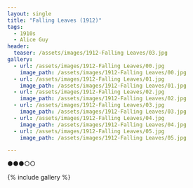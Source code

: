 ```yaml
---
layout: single
title: "Falling Leaves (1912)"
tags:
  - 1910s 
  - Alice Guy
header:
  teaser: /assets/images/1912-Falling Leaves/03.jpg
gallery:
  - url: /assets/images/1912-Falling Leaves/00.jpg
    image_path: /assets/images/1912-Falling Leaves/00.jpg  
  - url: /assets/images/1912-Falling Leaves/01.jpg
    image_path: /assets/images/1912-Falling Leaves/01.jpg
  - url: /assets/images/1912-Falling Leaves/02.jpg
    image_path: /assets/images/1912-Falling Leaves/02.jpg
  - url: /assets/images/1912-Falling Leaves/03.jpg
    image_path: /assets/images/1912-Falling Leaves/03.jpg
  - url: /assets/images/1912-Falling Leaves/04.jpg
    image_path: /assets/images/1912-Falling Leaves/04.jpg
  - url: /assets/images/1912-Falling Leaves/05.jpg
    image_path: /assets/images/1912-Falling Leaves/05.jpg

---
```

●●●○○

{% include gallery %}
